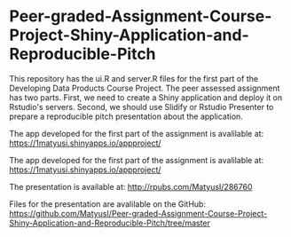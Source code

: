 # Peer-graded-Assignment-Course-Project-Shiny-Application-and-Reproducible-Pitch


This repository has the ui.R and server.R files for the first part of the Developing
Data Products Course Project. The peer assessed assignment has two parts.
First, we need to create a Shiny application and deploy it on Rstudio's
servers. Second, we should use Slidify or Rstudio Presenter to prepare a
reproducible pitch presentation about the application.


The app developed for the first part of
the assignment is avalilable at: https://1matyusi.shinyapps.io/appproject/


The app developed for the first part of
the assignment is avalilable at: https://1matyusi.shinyapps.io/appproject/

The presentation is available at: http://rpubs.com/MatyusI/286760 



Files for the presentation are
avalilable on the GitHub: https://github.com/MatyusI/Peer-graded-Assignment-Course-Project-Shiny-Application-and-Reproducible-Pitch/tree/master
